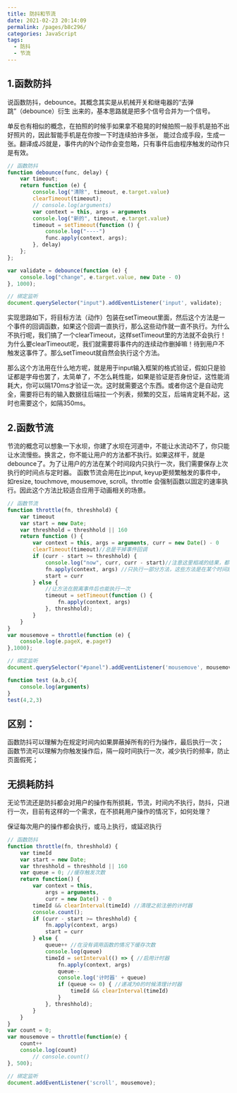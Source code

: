 ```yaml
---
title: 防抖和节流
date: 2021-02-23 20:14:09
permalink: /pages/b8c296/
categories: JavaScript
tags:
  - 防抖
  - 节流
---
```


## 1.函数防抖
说函数防抖，debounce。其概念其实是从机械开关和继电器的“去弹跳”（debounce）衍生 出来的，基本思路就是把多个信号合并为一个信号。

<!-- more -->

单反也有相似的概念，在拍照的时候手如果拿不稳晃的时候拍照一般手机是拍不出好照片的，因此智能手机是在你按一下时连续拍许多张， 能过合成手段，生成一张。翻译成JS就是，事件内的N个动作会变忽略，只有事件后由程序触发的动作只是有效。

```js
// 函数防抖
function debounce(func, delay) {
    var timeout;
    return function (e) {
        console.log("清除", timeout, e.target.value)
        clearTimeout(timeout);
        // console.log(arguments)
        var context = this, args = arguments
        console.log("新的", timeout, e.target.value)
        timeout = setTimeout(function () {
            console.log("----")
            func.apply(context, args);
        }, delay)
    };
};

var validate = debounce(function (e) {
    console.log("change", e.target.value, new Date - 0)
}, 1000);

// 绑定监听
document.querySelector("input").addEventListener('input', validate);
```
实现思路如下，将目标方法（动作）包装在setTimeout里面，然后这个方法是一个事件的回调函数，如果这个回调一直执行，那么这些动作就一直不执行。为什么不执行呢，我们搞了一个clearTimeout，这样setTimeout里的方法就不会执行！ 为什么要clearTimeout呢，我们就需要将事件内的连续动作删掉嘛！待到用户不触发这事件了。那么setTimeout就自然会执行这个方法。

那么这个方法用在什么地方呢，就是用于input输入框架的格式验证，假如只是验证都是字母也罢了，太简单了，不怎么耗性能，如果是验证是否身份证，这性能消耗大，你可以隔170ms才验证一次。这时就需要这个东西。或者你这个是自动完全，需要将已有的输入数据往后端拉一个列表，频繁的交互，后端肯定耗不起，这时也需要这个，如隔350ms。

## 2.函数节流
节流的概念可以想象一下水坝，你建了水坝在河道中，不能让水流动不了，你只能让水流慢些。换言之，你不能让用户的方法都不执行。如果这样干，就是debounce了。为了让用户的方法在某个时间段内只执行一次，我们需要保存上次执行的时间点与定时器。
函数节流会用在比input, keyup更频繁触发的事件中，如resize, touchmove, mousemove, scroll。throttle 会强制函数以固定的速率执行。因此这个方法比较适合应用于动画相关的场景。
```js
// 函数节流
function throttle(fn, threshhold) {
    var timeout
    var start = new Date;
    var threshhold = threshhold || 160
    return function () {
        var context = this, args = arguments, curr = new Date() - 0
        clearTimeout(timeout)//总是干掉事件回调
        if (curr - start >= threshhold) {
            console.log("now", curr, curr - start)//注意这里相减的结果，都差不多是160左右
            fn.apply(context, args) //只执行一部分方法，这些方法是在某个时间段内执行一次
            start = curr
        } else {
            //让方法在脱离事件后也能执行一次
            timeout = setTimeout(function () {
                fn.apply(context, args)
            }, threshhold);
        }
    }
}
var mousemove = throttle(function (e) {
    console.log(e.pageX, e.pageY)
},1000);

// 绑定监听
document.querySelector("#panel").addEventListener('mousemove', mousemove);

function test (a,b,c){
    console.log(arguments)
}
test(4,2,3)
```
## 区别：
函数防抖可以理解为在规定时间内如果屏蔽掉所有的行为操作，最后执行一次；
函数节流可以理解为你触发操作后，隔一段时间执行一次，减少执行的频率，防止页面假死；

## 无损耗防抖
无论节流还是防抖都会对用户的操作有所损耗，节流，时间内不执行，防抖，只进行一次，目前有这样的一个需求，在不损耗用户操作的情况下，如何处理？

保证每次用户的操作都会执行，或马上执行，或延迟执行
```js
// 函数防抖
function throttle(fn, threshhold) {
    var timeId
    var start = new Date;
    var threshhold = threshhold || 160
    var queue = 0; //缓存触发次数
    return function() {
        var context = this,
            args = arguments,
            curr = new Date() - 0
        timeId && clearInterval(timeId) //清理之前注册的计时器
        console.count();
        if (curr - start >= threshhold) {
            fn.apply(context, args)
            start = curr
        } else {
            queue++ //在没有调用函数的情况下缓存次数
            console.log(queue)
            timeId = setInterval(() => { //启用计时器
                fn.apply(context, args)
                queue--
                console.log('计时器' + queue)
                if (queue <= 0) { //递减为0的时候清理计时器
                    timeId && clearInterval(timeId)
                }
            }, threshhold);
        }
    }
}
var count = 0;
var mousemove = throttle(function(e) {
    count++
    console.log(count)
        // console.count()
}, 500);

// 绑定监听
document.addEventListener('scroll', mousemove);
```
